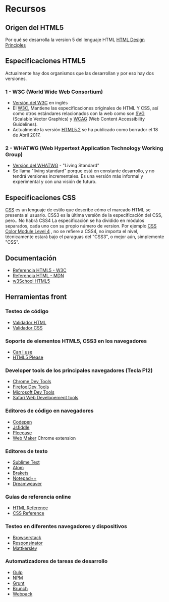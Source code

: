 
# Recursos

## Origen del HTML5

Por qué se desarrolla la version 5 del lenguaje HTML [HTML Design Principles](https://www.w3.org/TR/html-design-principles/)


## Especificaciones HTML5
Actualmente hay dos organismos que las desarrollan y por eso hay dos versiones. 

### 1 - W3C (World Wide Web Consortium)
* [Versión del W3C](https://www.w3.org/TR/html/) en inglés
* El [W3C](http://www.w3c.es/), Mantiene las especificaciones originales de HTML Y CSS, así como otros estándares relacionados con la web como son [SVG](https://www.w3.org/Graphics/SVG/) (Scalable Vector Graphics) y [WCAG](https://www.w3.org/WAI/intro/wcag) (Web Content Accessibility Guidelines).
* Actualmente la versión [HTML5.2](http://w3c.github.io/html/) se ha publicado como borrador el 18 de Abril 2017.


### 2 - WHATWG (Web Hypertext Application Technology Working Group)
* [Versión del WHATWG](https://html.spec.whatwg.org/multipage/index.html) - "Living Standard"
* Se llama "living standard" porque está en constante desarrollo, y no tendrá versiones incrementales. Es una versión más informal y experimental y con una visión de futuro.

## Especificaciones CSS

[CSS](https://www.w3.org/standards/techs/css#w3c_all) es un lenguaje de estilo que describe cómo el marcado HTML se presenta al usuario. CSS3 es la última versión de la especificación del CSS, pero..
No habrá CSS4
La especificación se ha dividido en módulos separados, cada uno con su propio número de version. Por ejemplo [CSS Color Module Level 4](https://drafts.csswg.org/css-color/) , no se refiere a CSS4, no importa el nivel, técnicamente estará bajo el paraguas del "CSS3", o mejor aún, simplemente "CSS".

## Documentación
* [Referencia HTML5 - W3C](https://www.w3.org/TR/html/)
* [Referencia HTML - MDN](https://developer.mozilla.org/es/docs/Web/HTML/Referencia)
* [w3School HTML5](https://www.w3schools.com/html/html5_intro.asp)


## Herramientas front

### Testeo de código
* [Validador HTML](https://validator.w3.org/)
* [Validador CSS](https://jigsaw.w3.org/css-validator/)

### Soporte de elementos HTML5, CSS3 en los navegadores
* [Can I use](http://caniuse.com/)
* [HTML5 Please](http://html5please.com/)

### Developer tools de los principales navegadores (Tecla F12)
* [Chrome Dev Tools](https://developer.chrome.com/devtools)
* [Firefox Dev Tools](https://developer.mozilla.org/en-US/docs/Tools/Tools_Toolbox#Toolbox_controls)
* [Microsoft Dev Tools](https://msdn.microsoft.com/en-us/library/gg589512(v=vs.85).aspx)
* [Safari Web Developement tools](https://developer.apple.com/safari/tools/)

### Editores de código en navegadores
* [Codepen](http://codepen.io/)
* [Jsfiddle](https://jsfiddle.net/)
* [Pleeease](http://pleeease.io/play/)
* [Web Maker](https://chrome.google.com/webstore/detail/web-maker/lkfkkhfhhdkiemehlpkgjeojomhpccnh) Chrome extension

### Editores de texto
* [Sublime Text](https://www.sublimetext.com/)
* [Atom](https://atom.io/)
* [Brakets](http://brackets.io/)
* [Notepad++](https://notepad-plus-plus.org/)
* [Dreamweaver](https://es.wikipedia.org/wiki/Adobe_Dreamweaver)

### Guías de referencia online
* [HTML Reference](http://htmlreference.io/)
* [CSS Reference](http://cssreference.io/)

### Testeo en diferentes navegadores y dispositivos
* [Browserstack](https://www.browserstack.com/)
* [Responsinator](https://www.responsinator.com/)
* [Mattkersley](http://mattkersley.com/responsive/)

### Automatizadores de tareas de desarrollo
* [Gulp](http://gulpjs.com/)
* [NPM](https://www.npmjs.com/)
* [Grunt](https://gruntjs.com/)
* [Brunch](http://brunch.io/)
* [Webpack](http://webpack.github.io/)
